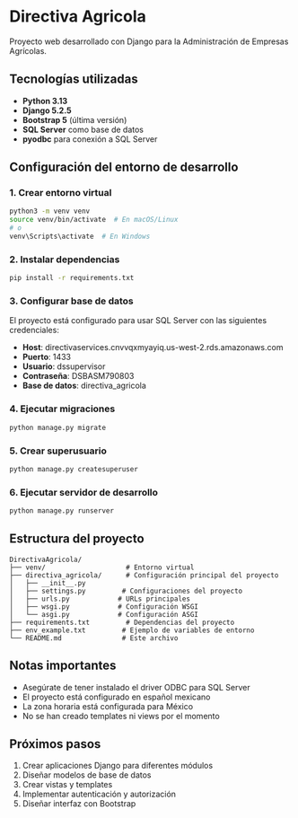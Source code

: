 # Directiva Agricola

Proyecto web desarrollado con Django para la Administración de Empresas Agrícolas.

## Tecnologías utilizadas

- **Python 3.13**
- **Django 5.2.5**
- **Bootstrap 5** (última versión)
- **SQL Server** como base de datos
- **pyodbc** para conexión a SQL Server

## Configuración del entorno de desarrollo

### 1. Crear entorno virtual
```bash
python3 -m venv venv
source venv/bin/activate  # En macOS/Linux
# o
venv\Scripts\activate  # En Windows
```

### 2. Instalar dependencias
```bash
pip install -r requirements.txt
```

### 3. Configurar base de datos
El proyecto está configurado para usar SQL Server con las siguientes credenciales:
- **Host**: directivaservices.cnvvqxmyayiq.us-west-2.rds.amazonaws.com
- **Puerto**: 1433
- **Usuario**: dssupervisor
- **Contraseña**: DSBASM790803
- **Base de datos**: directiva_agricola

### 4. Ejecutar migraciones
```bash
python manage.py migrate
```

### 5. Crear superusuario
```bash
python manage.py createsuperuser
```

### 6. Ejecutar servidor de desarrollo
```bash
python manage.py runserver
```

## Estructura del proyecto

```
DirectivaAgricola/
├── venv/                    # Entorno virtual
├── directiva_agricola/      # Configuración principal del proyecto
│   ├── __init__.py
│   ├── settings.py         # Configuraciones del proyecto
│   ├── urls.py            # URLs principales
│   ├── wsgi.py            # Configuración WSGI
│   └── asgi.py            # Configuración ASGI
├── requirements.txt         # Dependencias del proyecto
├── env_example.txt         # Ejemplo de variables de entorno
└── README.md               # Este archivo
```

## Notas importantes

- Asegúrate de tener instalado el driver ODBC para SQL Server
- El proyecto está configurado en español mexicano
- La zona horaria está configurada para México
- No se han creado templates ni views por el momento

## Próximos pasos

1. Crear aplicaciones Django para diferentes módulos
2. Diseñar modelos de base de datos
3. Crear vistas y templates
4. Implementar autenticación y autorización
5. Diseñar interfaz con Bootstrap
